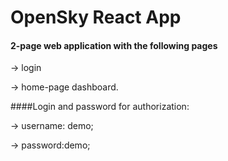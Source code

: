 # **OpenSky React App**

#### 2-page web application with the following pages

-> login

-> home-page dashboard.

####Login and password for authorization:

-> username: demo;

-> password:demo;



